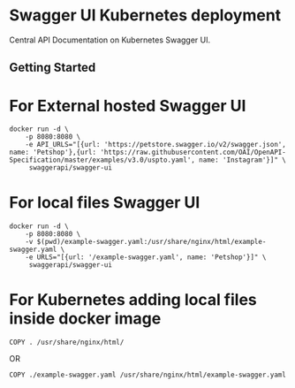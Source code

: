 # Swagger UI Kubernetes deployment
Central API Documentation on Kubernetes Swagger UI.

## Getting Started

# For External hosted Swagger UI

```
docker run -d \
    -p 8080:8080 \
    -e API_URLS="[{url: 'https://petstore.swagger.io/v2/swagger.json', name: 'Petshop'},{url: 'https://raw.githubusercontent.com/OAI/OpenAPI-Specification/master/examples/v3.0/uspto.yaml', name: 'Instagram'}]" \
     swaggerapi/swagger-ui
```

# For local files Swagger UI


```
docker run -d \
    -p 8080:8080 \
    -v $(pwd)/example-swagger.yaml:/usr/share/nginx/html/example-swagger.yaml \
    -e URLS="[{url: '/example-swagger.yaml', name: 'Petshop'}]" \
     swaggerapi/swagger-ui
```

# For Kubernetes adding local files inside docker image

```
COPY . /usr/share/nginx/html/
```
OR

```
COPY ./example-swagger.yaml /usr/share/nginx/html/example-swagger.yaml
```


